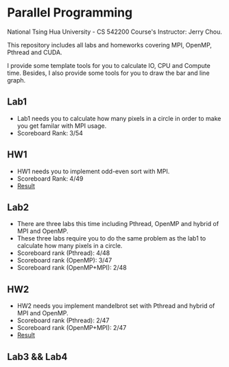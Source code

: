 # Parallel Programming
National Tsing Hua University - CS 542200 Course's Instructor: Jerry Chou.

This repository includes all labs and homeworks covering MPI, OpenMP, Pthread and CUDA.

I provide some template tools for you to calculate IO, CPU and Compute time. Besides, I also provide some tools for you to draw the bar and line graph.

## Lab1
- Lab1 needs you to calculate how many pixels in a circle in order to make you get familar with MPI usage.
- Scoreboard Rank: 3/54

## HW1
- HW1 needs you to implement odd-even sort with MPI.
- Scoreboard Rank: 4/49
- [Result](./hw1/README.md)

## Lab2
- There are three labs this time including Pthread, OpenMP and hybrid of MPI and OpenMP.
- These three labs require you to do the same problem as the lab1 to calculate how many pixels in a circle.
- Scoreboard rank (Pthread): 4/48
- Scoreboard rank (OpenMP): 3/47
- Scoreboard rank (OpenMP+MPI): 2/48

## HW2
- HW2 needs you implement mandelbrot set with Pthread and hybrid of MPI and OpenMP.
- Scoreboard rank (Pthread): 2/47
- Scoreboard rank (OpenMP+MPI): 2/47
- [Result](./hw2/README.md)

## Lab3 && Lab4
